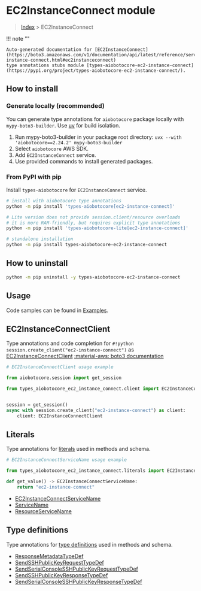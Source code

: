 # EC2InstanceConnect module

> [Index](../README.md) > EC2InstanceConnect


!!! note ""

    Auto-generated documentation for [EC2InstanceConnect](https://boto3.amazonaws.com/v1/documentation/api/latest/reference/services/ec2-instance-connect.html#ec2instanceconnect)
    type annotations stubs module [types-aiobotocore-ec2-instance-connect](https://pypi.org/project/types-aiobotocore-ec2-instance-connect/).

## How to install

### Generate locally (recommended)

You can generate type annotations for `aiobotocore` package locally with `mypy-boto3-builder`.
Use [uv](https://docs.astral.sh/uv/getting-started/installation/) for build isolation.

1. Run mypy-boto3-builder in your package root directory: `uvx --with 'aiobotocore==2.24.2' mypy-boto3-builder`
1. Select `aiobotocore` AWS SDK.
1. Add `EC2InstanceConnect` service.
1. Use provided commands to install generated packages.



### From PyPI with pip

Install `types-aiobotocore` for `EC2InstanceConnect` service.

```bash
# install with aiobotocore type annotations
python -m pip install 'types-aiobotocore[ec2-instance-connect]'

# Lite version does not provide session.client/resource overloads
# it is more RAM-friendly, but requires explicit type annotations
python -m pip install 'types-aiobotocore-lite[ec2-instance-connect]'

# standalone installation
python -m pip install types-aiobotocore-ec2-instance-connect
```



## How to uninstall

```bash
python -m pip uninstall -y types-aiobotocore-ec2-instance-connect
```

## Usage

Code samples can be found in [Examples](./usage.md).

## EC2InstanceConnectClient

Type annotations and code completion for  `#!python session.create_client("ec2-instance-connect")` as [EC2InstanceConnectClient](./client.md)
[:material-aws: boto3 documentation](https://boto3.amazonaws.com/v1/documentation/api/latest/reference/services/ec2-instance-connect.html#EC2InstanceConnect.Client)

```python
# EC2InstanceConnectClient usage example

from aiobotocore.session import get_session

from types_aiobotocore_ec2_instance_connect.client import EC2InstanceConnectClient


session = get_session()
async with session.create_client("ec2-instance-connect") as client:
    client: EC2InstanceConnectClient
```








## Literals

Type annotations for [literals](./literals.md) used in methods and schema.

```python
# EC2InstanceConnectServiceName usage example

from types_aiobotocore_ec2_instance_connect.literals import EC2InstanceConnectServiceName

def get_value() -> EC2InstanceConnectServiceName:
    return "ec2-instance-connect"
```

- [EC2InstanceConnectServiceName](./literals.md#ec2instanceconnectservicename)
- [ServiceName](./literals.md#servicename)
- [ResourceServiceName](./literals.md#resourceservicename)




## Type definitions

Type annotations for [type definitions](./type_defs.md) used in methods and schema.

- [ResponseMetadataTypeDef](./type_defs.md#responsemetadatatypedef)
- [SendSSHPublicKeyRequestTypeDef](./type_defs.md#sendsshpublickeyrequesttypedef)
- [SendSerialConsoleSSHPublicKeyRequestTypeDef](./type_defs.md#sendserialconsolesshpublickeyrequesttypedef)
- [SendSSHPublicKeyResponseTypeDef](./type_defs.md#sendsshpublickeyresponsetypedef)
- [SendSerialConsoleSSHPublicKeyResponseTypeDef](./type_defs.md#sendserialconsolesshpublickeyresponsetypedef)

